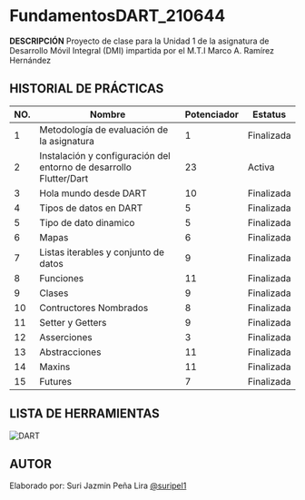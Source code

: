 # FundamentosDART_210644


**DESCRIPCIÓN**
Proyecto de clase para la Unidad 1 de la asignatura de Desarrollo Móvil Integral (DMI) impartida por el M.T.I Marco A. Ramírez Hernández

## HISTORIAL DE PRÁCTICAS

| NO. | Nombre | Potenciador | Estatus| 
|--|--|--|--|
|1|Metodología de evaluación de la asignatura|1|Finalizada|
|2| Instalación y configuración del entorno de desarrollo Flutter/Dart|23|Activa|
|3| Hola mundo desde DART|10|Finalizada|
|4| Tipos de datos en DART|5|Finalizada|
|5| Tipo de dato dinamico|5|Finalizada|
|6| Mapas|6|Finalizada|
|7| Listas iterables y conjunto de datos|9|Finalizada|
|8| Funciones |11 |Finalizada|
|9| Clases |9|Finalizada|
|10| Contructores Nombrados |8|Finalizada|
|11| Setter y Getters |9|Finalizada|
|12| Asserciones |3|Finalizada|
|13| Abstracciones |11|Finalizada|
|14| Maxins |11|Finalizada|
|15| Futures |7|Finalizada|



## LISTA DE HERRAMIENTAS
![DART](https://img.shields.io/badge/Dart-0175C2?style=for-the-badge&logo=dart&logoColor=white)


## AUTOR 
Elaborado por: Suri Jazmin Peña Lira [@suripel1](https://github.com/Suripel1)